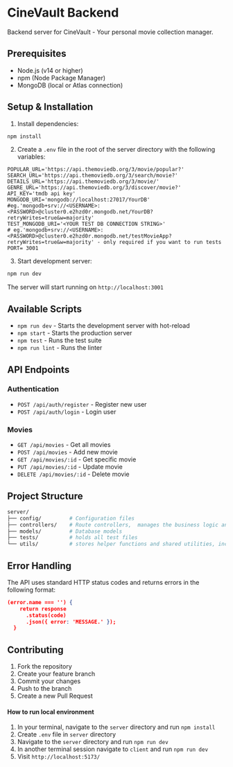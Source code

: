 # CineVault Backend

Backend server for CineVault - Your personal movie collection manager.

## Prerequisites

- Node.js (v14 or higher)
- npm (Node Package Manager)
- MongoDB (local or Atlas connection)

## Setup & Installation

1. Install dependencies:

```bash
npm install
```

2. Create a `.env` file in the root of the server directory with the following variables:

```env
POPULAR_URL='https://api.themoviedb.org/3/movie/popular?'
SEARCH_URL='https://api.themoviedb.org/3/search/movie?'
DETAILS_URL='https://api.themoviedb.org/3/movie/'
GENRE_URL='https://api.themoviedb.org/3/discover/movie?'
API_KEY='tmdb api key'
MONGODB_URI='mongodb://localhost:27017/YourDB' 
#eg.'mongodb+srv://<USERNAME>:<PASSWORD>@cluster0.e2hzd0r.mongodb.net/YourDB?retryWrites=true&w=majority'
TEST_MONGODB_URI='<YOUR TEST DB CONNECTION STRING>' 
# eg.'mongodb+srv://<USERNAME>:<PASSWORD>@cluster0.e2hzd0r.mongodb.net/testMovieApp?retryWrites=true&w=majority' - only required if you want to run tests
PORT= 3001
```

3. Start development server:

```bash
npm run dev
```

The server will start running on `http://localhost:3001`

## Available Scripts

* `npm run dev` - Starts the development server with hot-reload
* `npm start` - Starts the production server
* `npm test` - Runs the test suite
* `npm run lint` - Runs the linter

## API Endpoints

### Authentication

* `POST /api/auth/register` - Register new user
* `POST /api/auth/login` - Login user

### Movies

* `GET /api/movies` - Get all movies
* `POST /api/movies` - Add new movie
* `GET /api/movies/:id` - Get specific movie
* `PUT /api/movies/:id` - Update movie
* `DELETE /api/movies/:id` - Delete movie

## Project Structure

```bash
server/
├── config/         # Configuration files
├── controllers/    # Route controllers,  manages the business logic and request handling
├── models/         # Database models
├── tests/          # holds all test files
└── utils/          # stores helper functions and shared utilities, including configurations, middleware etc.
```

## Error Handling

The API uses standard HTTP status codes and returns errors in the following format:

```json
(error.name === '') {
    return response
      .status(code)
      .json({ error: 'MESSAGE.' });
  }
```

## Contributing

1. Fork the repository
2. Create your feature branch
3. Commit your changes
4. Push to the branch
5. Create a new Pull Request

#### How to run local environment

1. In your terminal, navigate to the `server` directory and run `npm install`
2. Create `.env` file in `server` directory
3. Navigate to the `server` directory and run `npm run dev`
4. In another terminal session navigate to `client` and run `npm run dev`
5. Visit `http://localhost:5173/`
